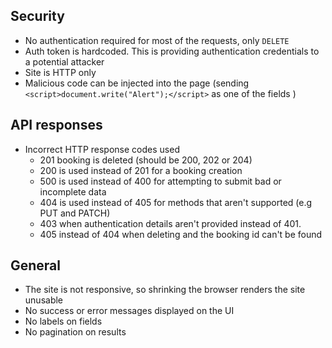 
## Security

- No authentication required for most of the requests, only `DELETE`
- Auth token is hardcoded. This is providing authentication credentials to a potential attacker
- Site is HTTP only
- Malicious code can be injected into the page (sending `<script>document.write("Alert");</script>` as one of the fields )

## API responses

- Incorrect HTTP response codes used
    * 201 booking is deleted (should be 200, 202 or 204)
    * 200 is used instead of 201 for a booking creation
    * 500 is used instead of 400 for attempting to submit bad or incomplete data
    * 404 is used instead of 405 for methods that aren't supported (e.g PUT and PATCH)
    * 403 when authentication details aren't provided instead of 401.
    * 405 instead of 404 when deleting and the booking id can't be found
    

## General

- The site is not responsive, so shrinking the browser renders the site unusable
- No success or error messages displayed on the UI
- No labels on fields
- No pagination on results

